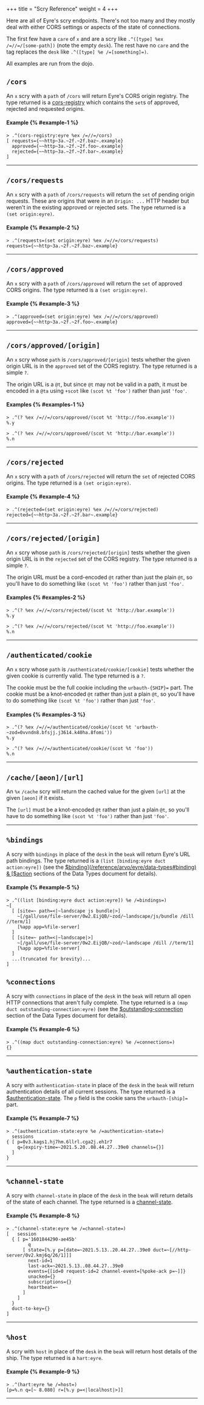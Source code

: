 +++
title = "Scry Reference"
weight = 4
+++

Here are all of Eyre's scry endpoints. There's not too many and they mostly
deal with either CORS settings or aspects of the state of connections.

The first few have a `care` of `x` and are a scry like `.^([type] %ex
/=//=/[some-path])` (note the empty `desk`). The rest have no `care` and the
tag replaces the `desk` like `.^([type] %e /=[something]=)`.

All examples are run from the dojo.

## `/cors`

An `x` scry with a `path` of `/cors` will return Eyre's CORS origin registry. The type returned is a [cors-registry](/reference/arvo/eyre/data-types#cors-registry) which contains the `set`s of approved, rejected and requested origins.

#### Example {% #example-1 %}

```
> .^(cors-registry:eyre %ex /=//=/cors)
[ requests={~~http~3a.~2f.~2f.baz~.example}
  approved={~~http~3a.~2f.~2f.foo~.example}
  rejected={~~http~3a.~2f.~2f.bar~.example}
]
```

---

## `/cors/requests`

An `x` scry with a `path` of `/cors/requests` will return the `set` of pending
origin requests. These are origins that were in an `Origin: ...` HTTP header
but weren't in the existing approved or rejected sets. The type returned is a
`(set origin:eyre)`.

#### Example {% #example-2 %}

```
> .^(requests=(set origin:eyre) %ex /=//=/cors/requests)
requests={~~http~3a.~2f.~2f.baz~.example}
```

---

## `/cors/approved`

An `x` scry with a `path` of `/cors/approved` will return the `set` of approved CORS origins. The type returned is a `(set origin:eyre)`.

#### Example {% #example-3 %}

```
> .^(approved=(set origin:eyre) %ex /=//=/cors/approved)
approved={~~http~3a.~2f.~2f.foo~.example}
```

---

## `/cors/approved/[origin]`

An `x` scry whose `path` is `/cors/approved/[origin]` tests whether the given
origin URL is in the `approved` set of the CORS registry. The type returned is
a simple `?`.

The origin URL is a `@t`, but since `@t` may not be valid in a path, it must be
encoded in a `@ta` using `+scot` like `(scot %t 'foo')` rather than just
`'foo'`.

#### Examples {% #examples-1 %} 

```
> .^(? %ex /=//=/cors/approved/(scot %t 'http://foo.example'))
%.y
```

```
> .^(? %ex /=//=/cors/approved/(scot %t 'http://bar.example'))
%.n
```

---

## `/cors/rejected`

An `x` scry with a `path` of `/cors/rejected` will return the `set` of rejected
CORS origins. The type returned is a `(set origin:eyre)`.

#### Example {% #example-4 %}

```
> .^(rejected=(set origin:eyre) %ex /=//=/cors/rejected)
rejected={~~http~3a.~2f.~2f.bar~.example}
```

---

## `/cors/rejected/[origin]`

An `x` scry whose `path` is `/cors/rejected/[origin]` tests whether the given
origin URL is in the `rejected` set of the CORS registry. The type returned is
a simple `?`.

The origin URL must be a cord-encoded `@t` rather than just the plain `@t`, so
you'll have to do something like `(scot %t 'foo')` rather than just `'foo'`.

#### Examples {% #examples-2 %} 

```
> .^(? %ex /=//=/cors/rejected/(scot %t 'http://bar.example'))
%.y
```

```
> .^(? %ex /=//=/cors/rejected/(scot %t 'http://foo.example'))
%.n
```

---

## `/authenticated/cookie`

An `x` scry whose `path` is `/authenticated/cookie/[cookie]` tests whether the
given cookie is currently valid. The type returned is a `?`.

The cookie must be the full cookie including the `urbauth-{SHIP}=` part. The
cookie must be a knot-encoded `@t` rather than just a plain `@t`, so you'll
have to do something like `(scot %t 'foo')` rather than just `'foo'`.

#### Examples {% #examples-3 %} 

```
> .^(? %ex /=//=/authenticated/cookie/(scot %t 'urbauth-~zod=0vvndn8.bfsjj.j3614.k40ha.8fomi'))
%.y
```

```
> .^(? %ex /=//=/authenticated/cookie/(scot %t 'foo'))
%.n
```

---

## `/cache/[aeon]/[url]`

An `%x` `/cache` scry will return the cached value for the given `[url]` at the
given `[aeon]` if it exists.

The `[url]` must be a knot-encoded `@t` rather than just a plain `@t`, so
you'll have to do something like `(scot %t 'foo')` rather than just `'foo'`.

---

## `%bindings`

A scry with `bindings` in place of the `desk` in the `beak` will return Eyre's
URL path bindings. The type returned is a `(list [binding:eyre duct
action:eyre])` (see the [$binding](/reference/arvo/eyre/data-types#binding) &
[$action](/reference/arvo/eyre/data-types#action) sections of the Data Types
document for details).

#### Example {% #example-5 %}

```
> .^((list [binding:eyre duct action:eyre]) %e /=bindings=)
~[
  [ [site=~ path=<|~landscape js bundle|>]
    ~[/gall/use/file-server/0w2.EijQB/~zod/~landscape/js/bundle /dill //term/1]
    [%app app=%file-server]
  ]
  [ [site=~ path=<|~landscape|>]
    ~[/gall/use/file-server/0w2.EijQB/~zod/~landscape /dill //term/1]
    [%app app=%file-server]
  ]
  ...(truncated for brevity)...
]
```

## `%connections`

A scry with `connections` in place of the `desk` in the `beak` will return all
open HTTP connections that aren't fully complete. The type returned is a `(map
duct outstanding-connection:eyre)` (see the
[$outstanding-connection](/reference/arvo/eyre/data-types#outstanding-connection)
section of the Data Types document for details).

#### Example {% #example-6 %}

```
> .^((map duct outstanding-connection:eyre) %e /=connections=)
{}
```

---

## `%authentication-state`

A scry with `authentication-state` in place of the `desk` in the `beak` will
return authentication details of all current sessions. The type returned is a
[$authentication-state](/reference/arvo/eyre/data-types#authentication-state).
The `p` field is the cookie sans the `urbauth-[ship]=` part.

#### Example {% #example-7 %}

```
> .^(authentication-state:eyre %e /=authentication-state=)
  sessions
{ [ p=0v3.kags1.hj7hm.6llrl.cga2j.eh1r7
    q=[expiry-time=~2021.5.20..08.44.27..39e0 channels={}]
  ]
}
```

---

## `%channel-state`

A scry with `channel-state` in place of the `desk` in the `beak` will return
details of the state of each channel. The type returned is a
[channel-state](/reference/arvo/eyre/data-types#channel-state).

#### Example {% #example-8 %}

```
> .^(channel-state:eyre %e /=channel-state=)
[   session
  { [ p='1601844290-ae45b'
        q
      [ state=[%.y p=[date=~2021.5.13..20.44.27..39e0 duct=~[//http-server/0v2.kmj6q/26/1]]]
        next-id=1
        last-ack=~2021.5.13..08.44.27..39e0
        events={[id=0 request-id=2 channel-event=[%poke-ack p=~]]}
        unacked={}
        subscriptions={}
        heartbeat=~
      ]
    ]
  }
  duct-to-key={}
]
```

---

## `%host`

A scry with `host` in place of the `desk` in the `beak` will return host
details of the ship. The type returned is a `hart:eyre`.

#### Example {% #example-9 %}

```
> .^(hart:eyre %e /=host=)
[p=%.n q=[~ 8.080] r=[%.y p=<|localhost|>]]
```

---
